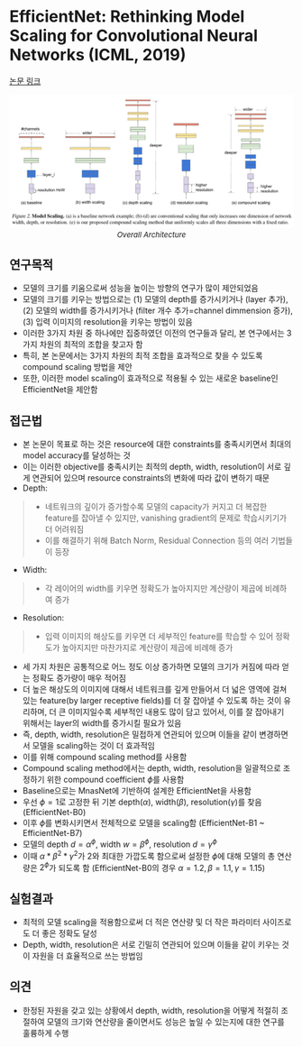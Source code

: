 # EfficientNet: Rethinking Model Scaling for Convolutional Neural Networks (ICML, 2019)

[논문 링크](http://proceedings.mlr.press/v97/tan19a.html)

<p align="center">
    <img width="600" alt='fig1' src="./img/01_21_01.png?raw=true"></br>
    <em><font size=2>Overall Architecture</font></em>
</p>

## 연구목적
- 모델의 크기를 키움으로써 성능을 높이는 방향의 연구가 많이 제안되었음
- 모델의 크기를 키우는 방법으로는 (1) 모델의 depth를 증가시키거나 (layer 추가), (2) 모델의 width를 증가시키거나 (filter 개수 추가=channel dimmension 증가), (3) 입력 이미지의 resolution을 키우는 방법이 있음
- 이러한 3가지 차원 중 하나에만 집중하였던 이전의 연구들과 달리, 본 연구에서는 3가지 차원의 최적의 조합을 찾고자 함
- 특히, 본 논문에서는 3가지 차원의 최적 조합을 효과적으로 찾을 수 있도록 compound scaling 방법을 제안
- 또한, 이러한 model scaling이 효과적으로 적용될 수 있는 새로운 baseline인 EfficientNet을 제안함

## 접근법
- 본 논문이 목표로 하는 것은 resource에 대한 constraints를 충족시키면서 최대의 model accuracy를 달성하는 것
- 이는 이러한 objective를 충족시키는 최적의 depth, width, resolution이 서로 깊게 연관되어 있으며 resource constraints의 변화에 따라 값이 변하기 때문
- Depth:
> - 네트워크의 깊이가 증가할수록 모델의 capacity가 커지고 더 복잡한 feature를 잡아낼 수 있지만, vanishing gradient의 문제로 학습시키기가 더 어려워짐
> - 이를 해결하기 위해 Batch Norm, Residual Connection 등의 여러 기법들이 등장
- Width:
> - 각 레이어의 width를 키우면 정확도가 높아지지만 계산량이 제곱에 비례하여 증가
- Resolution:
> - 입력 이미지의 해상도를 키우면 더 세부적인 feature를 학습할 수 있어 정확도가 높아지지만 마찬가지로 계산량이 제곱에 비례해 증가
- 세 가지 차원은 공통적으로 어느 정도 이상 증가하면 모델의 크기가 커짐에 따라 얻는 정확도 증가량이 매우 적어짐
- 더 높은 해상도의 이미지에 대해서 네트워크를 깊게 만들어서 더 넓은 영역에 걸쳐 있는 feature(by larger receptive fields)를 더 잘 잡아낼 수 있도록 하는 것이 유리하며, 더 큰 이미지일수록 세부적인 내용도 많이 담고 있어서, 이를 잘 잡아내기 위해서는 layer의 width를 증가시킬 필요가 있음
- 즉, depth, width, resolution은 밀접하게 연관되어 있으며 이들을 같이 변경하면서 모델을 scaling하는 것이 더 효과적임 
- 이를 위해 compound scaling method를 사용함
- Compound scaling method에서는 depth, width, resolution을 일괄적으로 조정하기 위한 compound coefficient $\phi$를 사용함
- Baseline으로는 MnasNet에 기반하여 설계한 EfficientNet을 사용함
- 우선 $\phi=1$로 고정한 뒤 기본 depth($\alpha$), width($\beta$), resolution($\gamma$)를 찾음 (EfficientNet-B0)
- 이후 $\phi$를 변화시키면서 전체적으로 모델을 scaling함 (EfficientNet-B1 ~ EfficientNet-B7)
- 모델의 depth $d=\alpha^\phi$, width $w=\beta^\phi$, resolution $d=\gamma^\phi$
- 이때 $\alpha*\beta^2*\gamma^2$가 2와 최대한 가깝도록 함으로써 설정한  $\phi$에 대해 모델의 총 연산량은 $2^\phi$가 되도록 함 (EfficientNet-B0의 경우 $\alpha=1.2, \beta=1.1, \gamma=1.15$)

## 실험결과
- 최적의 모델 scaling을 적용함으로써 더 적은 연산량 및 더 작은 파라미터 사이즈로도 더 좋은 정확도 달성
- Depth, width, resolution은 서로 긴밀히 연관되어 있으며 이들을 같이 키우는 것이 자원을 더 효율적으로 쓰는 방법임

## 의견
- 한정된 자원을 갖고 있는 상황에서 depth, width, resolution을 어떻게 적절히 조절하여 모델의 크기와 연산량을 줄이면서도 성능은 높일 수 있는지에 대한 연구를 훌륭하게 수행